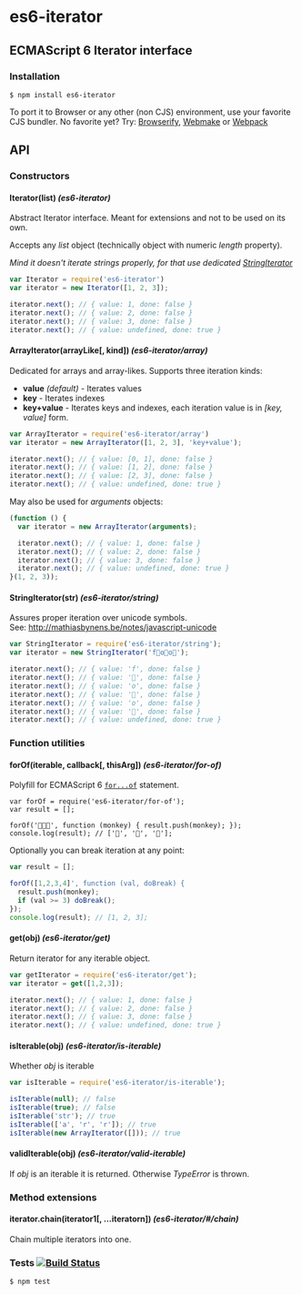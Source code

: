 # es6-iterator









<extoc></extoc>

## ECMAScript 6 Iterator interface

### Installation

	$ npm install es6-iterator
	
To port it to Browser or any other (non CJS) environment, use your favorite CJS bundler. No favorite yet? Try: [Browserify](http://browserify.org/), [Webmake](https://github.com/medikoo/modules-webmake) or [Webpack](http://webpack.github.io/)

## API

### Constructors

#### Iterator(list) _(es6-iterator)_

Abstract Iterator interface. Meant for extensions and not to be used on its own.

Accepts any _list_ object (technically object with numeric _length_ property).

_Mind it doesn't iterate strings properly, for that use dedicated [StringIterator](#string-iterator)_

```javascript
var Iterator = require('es6-iterator')
var iterator = new Iterator([1, 2, 3]);

iterator.next(); // { value: 1, done: false }
iterator.next(); // { value: 2, done: false }
iterator.next(); // { value: 3, done: false }
iterator.next(); // { value: undefined, done: true }
```


#### ArrayIterator(arrayLike[, kind]) _(es6-iterator/array)_

Dedicated for arrays and array-likes. Supports three iteration kinds:
* __value__ _(default)_ - Iterates values
* __key__ - Iterates indexes
* __key+value__ - Iterates keys and indexes, each iteration value is in _[key, value]_ form.


```javascript
var ArrayIterator = require('es6-iterator/array')
var iterator = new ArrayIterator([1, 2, 3], 'key+value');

iterator.next(); // { value: [0, 1], done: false }
iterator.next(); // { value: [1, 2], done: false }
iterator.next(); // { value: [2, 3], done: false }
iterator.next(); // { value: undefined, done: true }
```

May also be used for _arguments_ objects:

```javascript
(function () {
  var iterator = new ArrayIterator(arguments);

  iterator.next(); // { value: 1, done: false }
  iterator.next(); // { value: 2, done: false }
  iterator.next(); // { value: 3, done: false }
  iterator.next(); // { value: undefined, done: true }
}(1, 2, 3));
```

#### StringIterator(str) _(es6-iterator/string)_

Assures proper iteration over unicode symbols.  
See: http://mathiasbynens.be/notes/javascript-unicode

```javascript
var StringIterator = require('es6-iterator/string');
var iterator = new StringIterator('f🙈o🙉o🙊');

iterator.next(); // { value: 'f', done: false }
iterator.next(); // { value: '🙈', done: false }
iterator.next(); // { value: 'o', done: false }
iterator.next(); // { value: '🙉', done: false }
iterator.next(); // { value: 'o', done: false }
iterator.next(); // { value: '🙊', done: false }
iterator.next(); // { value: undefined, done: true }
```

### Function utilities

#### forOf(iterable, callback[, thisArg]) _(es6-iterator/for-of)_

Polyfill for ECMAScript 6 [`for...of`](https://developer.mozilla.org/en-US/docs/Web/JavaScript/Reference/Statements/for...of) statement.

```
var forOf = require('es6-iterator/for-of');
var result = [];

forOf('🙈🙉🙊', function (monkey) { result.push(monkey); });
console.log(result); // ['🙈', '🙉', '🙊'];
```

Optionally you can break iteration at any point:

```javascript
var result = [];

forOf([1,2,3,4]', function (val, doBreak) {
  result.push(monkey);
  if (val >= 3) doBreak();
});
console.log(result); // [1, 2, 3];
```

#### get(obj) _(es6-iterator/get)_

Return iterator for any iterable object.

```javascript
var getIterator = require('es6-iterator/get');
var iterator = get([1,2,3]);

iterator.next(); // { value: 1, done: false }
iterator.next(); // { value: 2, done: false }
iterator.next(); // { value: 3, done: false }
iterator.next(); // { value: undefined, done: true }
```

#### isIterable(obj) _(es6-iterator/is-iterable)_

Whether _obj_ is iterable

```javascript
var isIterable = require('es6-iterator/is-iterable');

isIterable(null); // false
isIterable(true); // false
isIterable('str'); // true
isIterable(['a', 'r', 'r']); // true
isIterable(new ArrayIterator([])); // true
```

#### validIterable(obj) _(es6-iterator/valid-iterable)_

If _obj_ is an iterable it is returned. Otherwise _TypeError_ is thrown.

### Method extensions

#### iterator.chain(iterator1[, …iteratorn]) _(es6-iterator/#/chain)_

Chain multiple iterators into one.

### Tests [![Build Status](https://travis-ci.org/medikoo/es6-iterator.png)](https://travis-ci.org/medikoo/es6-iterator)

	$ npm test
